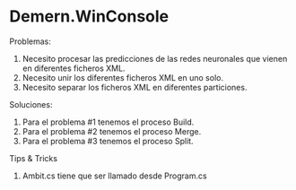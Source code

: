 # Demern.WinConsole

Problemas:

1. Necesito procesar las predicciones de las redes neuronales que vienen en diferentes ficheros XML.
2. Necesito unir los diferentes ficheros XML en uno solo.
3. Necesito separar los ficheros XML en diferentes particiones.

Soluciones:

1. Para el problema #1 tenemos el proceso Build.
2. Para el problema #2 tenemos el proceso Merge.
3. Para el problema #3 tenemos el proceso Split.

Tips & Tricks

1. Ambit.cs tiene que ser llamado desde Program.cs
